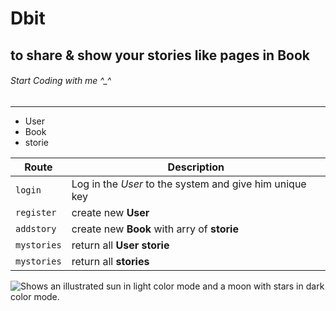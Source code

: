 # Dbit
## to share & show your stories like pages in Book
###### Start Coding with me ^_^
--------------------------------------------
- User
- Book
- storie
 
| Route | Description |
| --- | --- |
| `login` | Log in the *User* to the system and give him unique key |
| `register` | create new **User**  |
| `addstory` | create new **Book** with arry of **storie**  |
| `mystories` | return all **User**  **storie**  |  
| `mystories` | return all **stories**  | 
<picture>
  <source media="(prefers-color-scheme: dark)" srcset="https://user-images.githubusercontent.com/25423296/163456776-7f95b81a-f1ed-45f7-b7ab-8fa810d529fa.png">
  <source media="(prefers-color-scheme: light)" srcset="https://user-images.githubusercontent.com/25423296/163456779-a8556205-d0a5-45e2-ac17-42d089e3c3f8.png">
  <img alt="Shows an illustrated sun in light color mode and a moon with stars in dark color mode." src="https://user-images.githubusercontent.com/25423296/163456779-a8556205-d0a5-45e2-ac17-42d089e3c3f8.png">
</picture>
